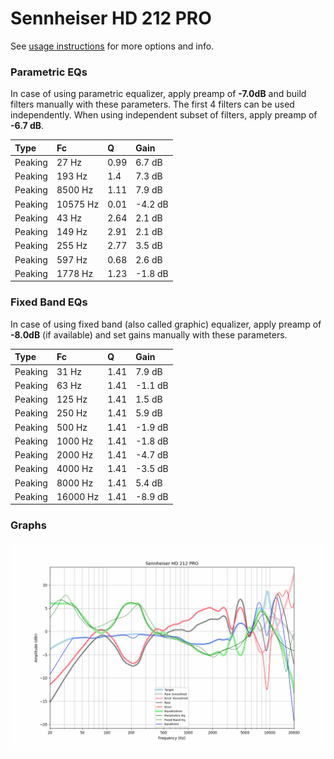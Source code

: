 # Sennheiser HD 212 PRO
See [usage instructions](https://github.com/jaakkopasanen/AutoEq#usage) for more options and info.

### Parametric EQs
In case of using parametric equalizer, apply preamp of **-7.0dB** and build filters manually
with these parameters. The first 4 filters can be used independently.
When using independent subset of filters, apply preamp of **-6.7 dB**.

| Type    | Fc       |    Q | Gain    |
|:--------|:---------|:-----|:--------|
| Peaking | 27 Hz    | 0.99 | 6.7 dB  |
| Peaking | 193 Hz   | 1.4  | 7.3 dB  |
| Peaking | 8500 Hz  | 1.11 | 7.9 dB  |
| Peaking | 10575 Hz | 0.01 | -4.2 dB |
| Peaking | 43 Hz    | 2.64 | 2.1 dB  |
| Peaking | 149 Hz   | 2.91 | 2.1 dB  |
| Peaking | 255 Hz   | 2.77 | 3.5 dB  |
| Peaking | 597 Hz   | 0.68 | 2.6 dB  |
| Peaking | 1778 Hz  | 1.23 | -1.8 dB |

### Fixed Band EQs
In case of using fixed band (also called graphic) equalizer, apply preamp of **-8.0dB**
(if available) and set gains manually with these parameters.

| Type    | Fc       |    Q | Gain    |
|:--------|:---------|:-----|:--------|
| Peaking | 31 Hz    | 1.41 | 7.9 dB  |
| Peaking | 63 Hz    | 1.41 | -1.1 dB |
| Peaking | 125 Hz   | 1.41 | 1.5 dB  |
| Peaking | 250 Hz   | 1.41 | 5.9 dB  |
| Peaking | 500 Hz   | 1.41 | -1.9 dB |
| Peaking | 1000 Hz  | 1.41 | -1.8 dB |
| Peaking | 2000 Hz  | 1.41 | -4.7 dB |
| Peaking | 4000 Hz  | 1.41 | -3.5 dB |
| Peaking | 8000 Hz  | 1.41 | 5.4 dB  |
| Peaking | 16000 Hz | 1.41 | -8.9 dB |

### Graphs
![](./Sennheiser%20HD%20212%20PRO.png)